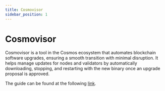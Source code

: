 ```yaml
---
title: Cosmovisor
sidebar_position: 1
---
```


# Cosmovisor

Cosmovisor is a tool in the Cosmos ecosystem that automates blockchain software upgrades, ensuring a smooth transition with minimal disruption. It helps manage updates for nodes and validators by automatically downloading, stopping, and restarting with the new binary once an upgrade proposal is approved.

The guide can be found at the following [link](/full-node-setup/upgrades/cosmovisor).